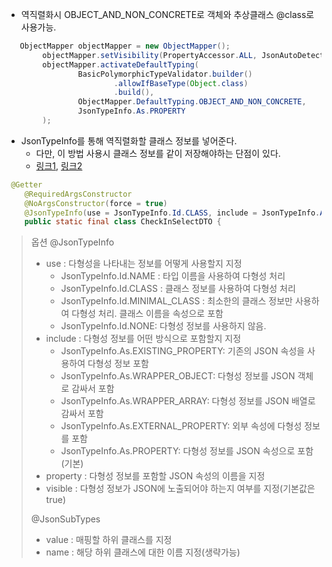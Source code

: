 - 역직렬화시 OBJECT_AND_NON_CONCRETE로 객체와 추상클래스 @class로 사용가능. 
```java
   ObjectMapper objectMapper = new ObjectMapper();
        objectMapper.setVisibility(PropertyAccessor.ALL, JsonAutoDetect.Visibility.ANY);
        objectMapper.activateDefaultTyping(
                BasicPolymorphicTypeValidator.builder()
                        .allowIfBaseType(Object.class)
                        .build(),
                ObjectMapper.DefaultTyping.OBJECT_AND_NON_CONCRETE,
                JsonTypeInfo.As.PROPERTY
        );
```
- JsonTypeInfo를 통해 역직렬화할 클래스 정보를 넣어준다.
   - 다만, 이 방법 사용시 클래스 정보를 같이 저장해야하는 단점이 있다.
   - [링크1](https://velog.io/@youakdl12/JsonTypeInfo-JsonSubType), [링크2](https://alstn113.tistory.com/26)
```java
 @Getter
    @RequiredArgsConstructor
    @NoArgsConstructor(force = true)
    @JsonTypeInfo(use = JsonTypeInfo.Id.CLASS, include = JsonTypeInfo.As.PROPERTY, property = "@class")
    public static final class CheckInSelectDTO {
```

> 옵션
> @JsonTypeInfo
> - use : 다형성을 나타내는 정보를 어떻게 사용할지 지정
>   - JsonTypeInfo.Id.NAME : 타입 이름을 사용하여 다형성 처리
>    - JsonTypeInfo.Id.CLASS : 클래스 정보를 사용하여 다형성 처리
>   - JsonTypeInfo.Id.MINIMAL_CLASS : 최소한의 클래스 정보만 사용하여 다형성 처리. 클래스 이름을 속성으로 포함
>   - JsonTypeInfo.Id.NONE: 다형성 정보를 사용하지 않음.
> - include : 다형성 정보를 어떤 방식으로 포함할지 지정
>   - JsonTypeInfo.As.EXISTING_PROPERTY: 기존의 JSON 속성을 사용하여 다형성 정보 포함
>   - JsonTypeInfo.As.WRAPPER_OBJECT: 다형성 정보를 JSON 객체로 감싸서 포함
>   - JsonTypeInfo.As.WRAPPER_ARRAY: 다형성 정보를 JSON 배열로 감싸서 포함
>   - JsonTypeInfo.As.EXTERNAL_PROPERTY: 외부 속성에 다형성 정보를 포함
>   - JsonTypeInfo.As.PROPERTY: 다형성 정보를 JSON 속성으로 포함 (기본)
> - property : 다형성 정보를 포함할 JSON 속성의 이름을 지정
> - visible : 다형성 정보가 JSON에 노출되어야 하는지 여부를 지정(기본값은 true)
>
> @JsonSubTypes
> - value : 매핑할 하위 클래스를 지정
> - name : 해당 하위 클래스에 대한 이름 지정(생략가능)
